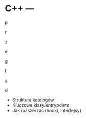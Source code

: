 # C++ —

p

r

z

e

g

l

ą

d

- Struktura katalogów
- Kluczowe klasy/entrypoints
- Jak rozszerzać (hooki, interfejsy)
